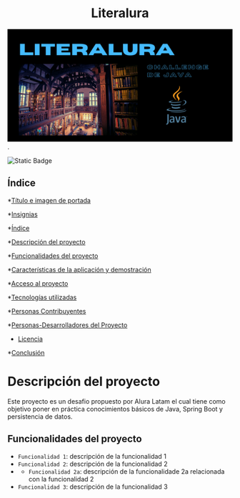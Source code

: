 <h1 align="center"> Literalura</h1>

![Literalura Banner.jpg](Literalura%20Banner.jpg).

![Static Badge](https://img.shields.io/badge/STATUS-TERMINADO-green)

## Índice

*[Título e imagen de portada](#Título-e-imagen-de-portada)

*[Insignias](#insignias)

*[Índice](#índice)

*[Descripción del proyecto](#Descripción-del-proyecto)

*[Funcionalidades del proyecto](#Funcionalidades-del-proyecto)

*[Características de la aplicación y demostración](#Características-de-la-aplicación-y-demostración)

*[Acceso al proyecto](#acceso-proyecto)

*[Tecnologías utilizadas](#tecnologías-utilizadas)

*[Personas Contribuyentes](#personas-contribuyentes)

*[Personas-Desarrolladores del Proyecto](#personas-desarrolladores)

* [Licencia](#licencia)

*[Conclusión](#conclusión)

# Descripción del proyecto
Este proyecto es un desafio propuesto por Alura Latam el cual tiene como objetivo poner en práctica conocimientos básicos de Java, Spring Boot y persistencia de datos.

## Funcionalidades del proyecto
- `Funcionalidad 1`: descripción de la funcionalidad 1 
- `Funcionalidad 2`: descripción de la funcionalidad 2
- - `Funcionalidad 2a`: descripción de la funcionalidade 2a relacionada con la funcionalidad 2
- `Funcionalidad 3`: descripción de la funcionalidad 3

